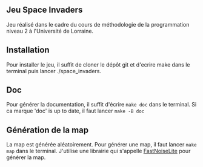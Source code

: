 ## Jeu Space Invaders
Jeu réalisé dans le cadre du cours de méthodologie de la programmation niveau 2 à l'Université de Lorraine. 

## Installation
Pour installer le jeu, il suffit de cloner le dépôt git et d'ecrire make dans le terminal puis lancer ./space_invaders.

## Doc 
Pour générer la documentation, il suffit d'écrire ```make doc``` dans le terminal. Si ca marque 'doc' is up to date, il faut lancer ```make -B doc```

## Génération de la map
La map est générée aléatoirement. Pour générer une map, il faut lancer ```make map``` dans le terminal.
J'utilise une librairie qui s'appelle [FastNoiseLite](include/FastNoiseLite.h) pour générer la map.